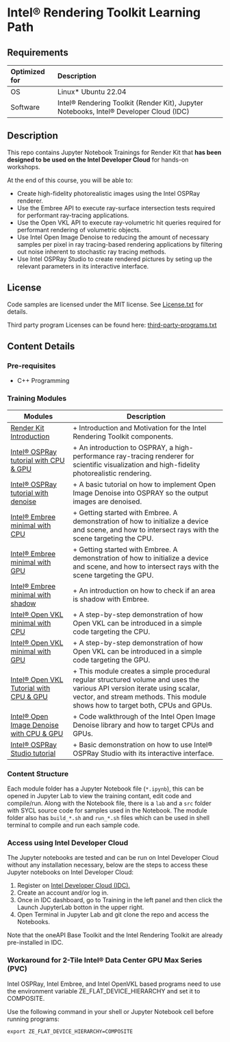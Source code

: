 # Intel&reg; Rendering Toolkit Learning Path
  
## Requirements
| Optimized for                     | Description
|:---                               |:---
| OS                                | Linux* Ubuntu 22.04
| Software                          | Intel&reg; Rendering Toolkit (Render Kit), Jupyter Notebooks, Intel&reg; Developer Cloud (IDC)

## Description
This repo contains Jupyter Notebook Trainings for Render Kit that **has been designed to be used on the Intel Developer Cloud** for hands-on workshops.

At the end of this course, you will be able to:

- Create high-fidelity photorealistic images using the Intel OSPRay renderer.
- Use the Embree API to execute ray-surface intersection tests required for performant ray-tracing applications.
- Use the Open VKL API to execute ray-volumetric hit queries required for performant rendering of volumetric objects.
- Use Intel Open Image Denoise to reducing the amount of necessary samples per pixel in ray tracing-based rendering applications by filtering out noise inherent to stochastic ray tracing methods.
- Use Intel OSPRay Studio to create rendered pictures by seting up the relevant parameters in its interactive interface.

## License  
Code samples are licensed under the MIT license. See [License.txt](https://github.com/oneapi-src/oneAPI-samples/blob/master/License.txt) for details.

Third party program Licenses can be found here: [third-party-programs.txt](https://github.com/oneapi-src/oneAPI-samples/blob/master/third-party-programs.txt)

## Content Details

### Pre-requisites
- C++ Programming

### Training Modules

| Modules | Description
|---|---|
|[Render Kit Introduction](1_RenderKit_Intro/RenderKit_Intro.ipynb)| + Introduction and Motivation for the Intel Rendering Toolkit components.
|[Intel® OSPRay tutorial with CPU & GPU](2.1_OSPRay_Intro_CPU_GPU/OSPRay_tutorial_CPU_GPU.ipynb)| + An introduction to OSPRAY, a high-performance ray-tracing renderer for scientific visualization and high-fidelity photorealistic rendering.
|[Intel® OSPRay tutorial with denoise](2.1_OSPRay_Intro_CPU_GPU/OSPRay_tutorial_denoise.ipynb)| + A basic tutorial on how to implement Open Image Denoise into OSPRAY so the output images are denoised.
|[Intel® Embree minimal with CPU](3.1_Embree_Intro_CPU_GPU/Embree_minimal_CPU.ipynb)| + Getting started with Embree. A demonstration of how to initialize a device and scene, and how to intersect rays with the scene targeting the CPU.
|[Intel® Embree minimal with GPU](3.1_Embree_Intro_CPU_GPU/Embree_minimal_GPU.ipynb)| + Getting started with Embree. A demonstration of how to initialize a device and scene, and how to intersect rays with the scene targeting the GPU.
|[Intel® Embree minimal with shadow](3.2_Embree_Shadow/Embree_minimal_shadow.ipynb)| + An introduction on how to check if an area is shadow with Embree.
|[Intel® Open VKL minimal with CPU](4.1_OpenVKL_Intro_CPU_GPU/OpenVKL_minimal_CPU.ipynb)| + A step-by-step demonstration of how Open VKL can be introduced in a simple code targeting the CPU.
|[Intel® Open VKL minimal with GPU](4.1_OpenVKL_Intro_CPU_GPU/OpenVKL_minimal_gPU.ipynb)| + A step-by-step demonstration of how Open VKL can be introduced in a simple code targeting the GPU.
|[Intel® Open VKL Tutorial with CPU & GPU](4.2_OpenVKL_Tutorial/OpenVKL_tutorial.ipynb)| + This module creates a simple procedural regular structured volume and uses the various API version iterate using scalar, vector, and stream methods.  This module shows how to target both, CPUs and GPUs.
|[Intel® Open Image Denoise with CPU & GPU](5_OIDN_Intro_CPU_GPU/OIDN_Intro_CPU_GPU.ipynb)| + Code walkthrough of the Intel Open Image Denoise library and how to target CPUs and GPUs.
|[Intel® OSPRay Studio tutorial](6_OSPRay_Studio/OSPRay_Studio.ipynb)| + Basic demonstration on how to use Intel® OSPRay Studio with its interactive interface.


### Content Structure

Each module folder has a Jupyter Notebook file (`*.ipynb`), this can be opened in Jupyter Lab to view the training contant, edit code and compile/run. Along with the Notebook file, there is a `lab` and a `src` folder with SYCL source code for samples used in the Notebook. The module folder also has `build_*.sh` and `run_*.sh` files which can be used in shell terminal to compile and run each sample code.

### Access using Intel Developer Cloud

The Jupyter notebooks are tested and can be run on Intel Developer Cloud without any installation necessary, below are the steps to access these Jupyter notebooks on Intel Developer Cloud:
1. Register on [Intel Developer Cloud (IDC).](https://console.cloud.intel.com/)
2. Create an account and/or log in.
3. Once in IDC dashboard, go to Training in the left panel and then click the Launch JupyterLab botton in the upper right.
4. Open Terminal in Jupyter Lab and git clone the repo and access the Notebooks.

Note that the oneAPI Base Toolkit and the Intel Rendering Toolkit are already pre-installed in IDC.

### Workaround for 2-Tile Intel&reg; Data Center GPU Max Series (PVC)

Intel OSPRay, Intel Embree, and Intel OpenVKL based programs need to use the environment variable ZE_FLAT_DEVICE_HIERARCHY and set it to COMPOSITE.

Use the following command in your shell or Jupyter Notebook cell before running programs:

`export ZE_FLAT_DEVICE_HIERARCHY=COMPOSITE`
